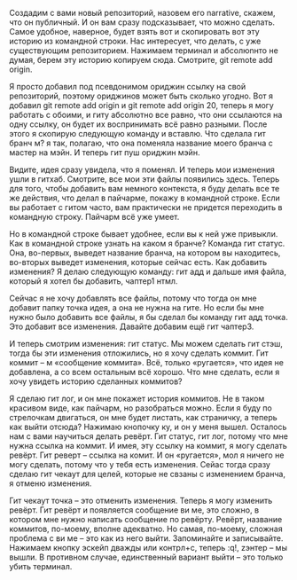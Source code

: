 Создадим с вами новый репозиторий, назовем его narrative, скажем, что он публичный. 
И он вам сразу подсказывает, что можно сделать. Самое удобное, наверное, будет взять 
вот и скопировать вот эту историю из командной строки. Нас интересует, что делать, 
с уже существующим репозиторием. Нажимаем терминал и абсолюnнто не думая, 
берем эту историю копируем сюда. Смотрите, git remote add origin. 

Я просто добавил под псевдонимом ориджин ссылку на свой репозиторий, поэтому ориджинов
может быть сколько угодно. Вот я добавил git remote add origin и git remote add origin 20, 
теперь я могу работать с обоими, и гиту абсолютно все равно, что они ссылаются на одну 
ссылку, он будет их воспринимать всё равно разными. После этого я скопирую 
следующую команду и вставлю. Что сделала гит бранч м? я так, полагаю, что она поменяла 
название моего бранча с мастер на мэйн. И теперь гит пуш ориджин мэйн. 

Видите, идея сразу увидела, что я поменял. И теперь мои изменения ушли в гитхаб. 
Смотрите, все мои эти файлы появились здесь. Теперь для того, чтобы добавить вам 
немного контекста, я буду делать все те же действия, что делал в пайчарме, 
покажу в командной строке. Если вы работает с гитом часто, вам практически 
не придется переходить в командную строку. Пайчарм всё уже умеет. 

Но в командной строке бывает удобнее, если вы к ней уже привыкли. 
Как в командной строке узнать на каком я бранче? Команда гит статус. 
Она, во-первых, выведет название бранча, на котором вы находитесь, во-вторых выведет 
изменения, которые сейчас есть. Как добавить изменения? Я делаю следующую команду: 
гит адд и дальше имя файла, который я хотел бы добавить, чаптер1 нтмл. 

Сейчас я не хочу добавлять все файлы, потому что тогда он мне добавит папку точка идея, 
а она не нужна на гите. Но если бы мне нужно было добавить все файлы, я бы сделал бы 
команду гит адд точка. Это добавит все изменения. Давайте добавим ещё гит чаптер3. 

И теперь смотрим изменения: гит статус. Мы можем сделать гит стэш, тогда бы эти изменения 
отложились, но я хочу сделать коммит. Гит коммит – м «сообщение коммита». 
Всё, только «ругается», что идея не добавлена, а со всем остальным всё хорошо. 
Что мне сделать, если я хочу увидеть историю сделанных коммитов? 

Я сделаю гит лог, и он мне покажет история коммитов. 
Не в таком красивом виде, как пайчарм, но разобраться можно. 
Если я буду по стрелочкам двигаться, он мне будет листать, как страничку, 
а теперь как выйти отсюда? Нажимаю кнопочку ку, и он у меня вышел. 
Осталось нам с вами научиться делать ревёрт. Гит статус, гит лог, потому что мне 
нужна ссылка на коммит. И имея, эту ссылку на коммит, я могу сделать ревёрт. 
Гит реверт – ссылка на комит. И он «ругается», мол я ничего не могу сделать, 
потому что у тебя есть изменения. Сейас тогда сразу сделаю гит чекаут для целей, 
которые не свзаны с изменением бранча, я отменю изменения. 

Гит чекаут точка – это отменить изменения. Теперь я могу изменить ревёрт. 
Гит ревёрт и появляется сообщение ви ме, это сложно, в котором мне нужно 
написать сообщение по ревёрту. Ревёрт, название коммитов, по-моему, вполне 
адекватно. Но самая, по-моему, сложная проблема с ви ме – это как из него выйти. 
Запоминайте и записывайте. Нажимаем кнопку эскейп дважды или контрл+с, теперь :q!, 
zэнтер – мы вышли. В противном случае, единственный вариант выйти – это только убить терминал.



